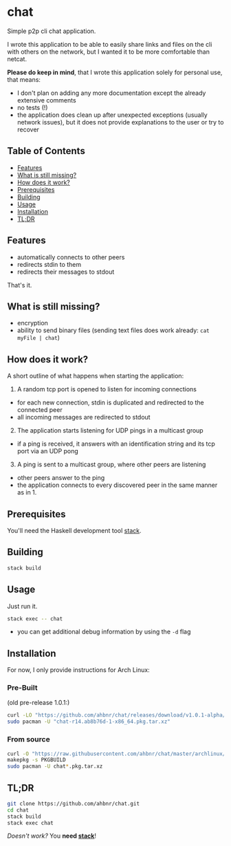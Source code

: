 # chat

Simple p2p cli chat application.

I wrote this application to be able to easily share links and files on the cli
with others on the network, but I wanted it to be more comfortable than netcat.

**Please do keep in mind**, that I wrote this application solely for personal use,
that means:

* I don't plan on adding any more documentation except the
  already extensive comments
* no tests (!)
* the application does clean up after unexpected exceptions
  (usually network issues), but it does not provide
  explanations to the user or try to recover

## Table of Contents

* [Features](#features)
* [What is still missing?](#what-is-still-missing)
* [How does it work?](#how-does-it-work)
* [Prerequisites](#prerequisites)
* [Building](#building)
* [Usage](#usage)
* [Installation](#installation)
* [TL;DR](#tldr)

## Features

* automatically connects to other peers
* redirects stdin to them
* redirects their messages to stdout

That's it.

## What is still missing?

* encryption
* ability to send binary files
  (sending text files does work already: `cat myFile | chat`)

## How does it work?

A short outline of what happens when starting the application:

1. A random tcp port is opened to listen for incoming connections
* for each new connection, stdin is duplicated and redirected to the connected peer
* all incoming messages are redirected to stdout
2. The application starts listening for UDP pings in a multicast group
* if a ping is received, it answers with an identification string and its tcp port
  via an UDP pong
3. A ping is sent to a multicast group, where other peers are listening
* other peers answer to the ping
* the application connects to every discovered peer in the same manner as in 1.

## Prerequisites

You'll need the Haskell development tool [stack](https://haskellstack.org).

## Building

```sh
stack build
```

## Usage

Just run it.

```sh
stack exec -- chat
```

* you can get additional debug information by using the `-d` flag

## Installation

For now, I only provide instructions for Arch Linux:

### Pre-Built

(old pre-release 1.0.1:)

```sh
curl -LO "https://github.com/ahbnr/chat/releases/download/v1.0.1-alpha/chat-r14.ab8b76d-1-x86_64.pkg.tar.xz"
sudo pacman -U "chat-r14.ab8b76d-1-x86_64.pkg.tar.xz"
```

### From source

```sh
curl -O "https://raw.githubusercontent.com/ahbnr/chat/master/archlinux/PKGBUILD"
makepkg -s PKGBUILD
sudo pacman -U chat*.pkg.tar.xz
```

## TL;DR

```sh
git clone https://github.com/ahbnr/chat.git
cd chat
stack build
stack exec chat
```

*Doesn't work?* You **need [stack](#prerequisites)**!
